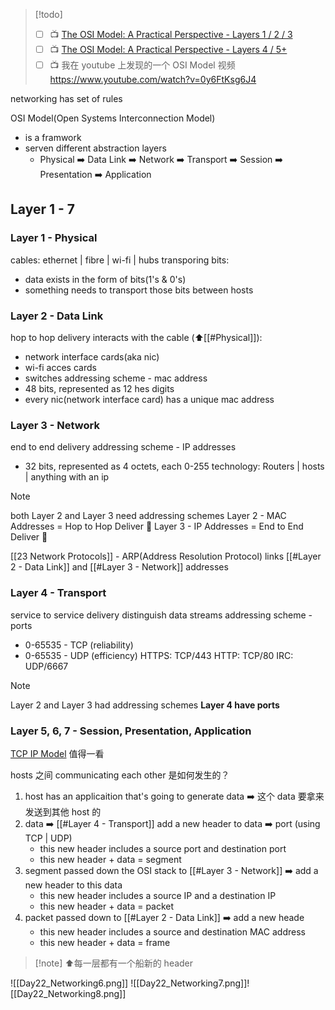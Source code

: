 > [!todo]
>  - [ ] 📺 [The OSI Model: A Practical Perspective - Layers 1 / 2 / 3](https://www.youtube.com/watch?v=LkolbURrtTs&list=PLIFyRwBY_4bRLmKfP1KnZA6rZbRHtxmXi&index=3)
> - [ ] 📺 [The OSI Model: A Practical Perspective - Layers 4 / 5+](https://www.youtube.com/watch?v=0aGqGKrRE0g&list=PLIFyRwBY_4bRLmKfP1KnZA6rZbRHtxmXi&index=4) 
> - [ ] 📺 我在 youtube 上发现的一个 OSI Model 视频 https://www.youtube.com/watch?v=0y6FtKsg6J4
> 

networking has set of rules

OSI Model(Open Systems Interconnection Model)
- is a framwork
- serven different abstraction layers
	- Physical ➡️ Data Link ➡️ Network ➡️ Transport ➡️ Session  ➡️ Presentation  ➡️ Application

## Layer 1 - 7
### Layer 1 - Physical
cables: ethernet | fibre | wi-fi | hubs
transporing bits: 
- data exists in the form of bits(1's & 0's)
- something needs to transport those bits between hosts

### Layer 2 - Data Link
hop to hop delivery
interacts with the cable (⬆️[[#Physical]]): 
- network interface cards(aka nic)
- wi-fi acces cards
- switches
addressing scheme - mac address
- 48 bits, represented as 12 hes digits
- every nic(network interface card) has a unique mac address

### Layer 3 - Network
end to end delivery
addressing scheme - IP addresses
- 32 bits, represented as 4 octets, each 0-255
technology: Routers | hosts | anything with an ip

> [!note] 
> both Layer 2 and Layer 3 need addressing schemes
> Layer 2 - MAC Addresses = Hop to Hop Deliver 🤔 
> Layer 3 - IP Addresses = End to End Deliver 🤔 

[[23 Network Protocols]] - ARP(Address Resolution Protocol) links [[#Layer 2 - Data Link]] and [[#Layer 3 - Network]] addresses

### Layer 4 - Transport
service to service delivery
distinguish data streams
addressing scheme - ports
- 0-65535 - TCP (reliability)
- 0-65535 - UDP (efficiency)
HTTPS: TCP/443
HTTP: TCP/80
IRC: UDP/6667

> [!note] 
> Layer 2 and Layer 3 had addressing schemes **Layer 4 have ports**

### Layer 5, 6, 7 - Session, Presentation, Application
[TCP IP Model](https://www.geeksforgeeks.org/tcp-ip-model/) 值得一看

 hosts 之间 communicating each other 是如何发生的？
 1. host has an applicaition that's going to generate data ➡️ 这个 data 要拿来发送到其他 host 的
 2. data ➡️ [[#Layer 4 - Transport]] add a new header to data ➡️ port (using TCP | UDP)
	 - this new header includes a source port and destination port
	 - this new header + data = segment
 4. segment passed down the OSI stack to [[#Layer 3 - Network]] ➡️ add a new header to this data 
	 - this new header includes a source IP and a destination IP
	 - this new header + data = packet
 5. packet passed down to [[#Layer 2 - Data Link]] ➡️ add a new heade
	 - this new header includes a source and destination MAC address
	 - this new header + data = frame

> [!note] ⬆️每一层都有一个船新的 header

![[Day22_Networking6.png]]
![[Day22_Networking7.png]]![[Day22_Networking8.png]]